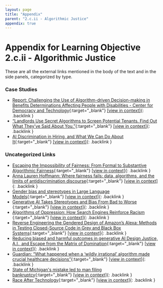 ```yaml
---
layout: page
title: "Appendix"
parent: "2.c.ii - Algorithmic Justice"
appendix: true
---
```


# Appendix for Learning Objective 2.c.ii - Algorithmic Justice
These are all the external links mentioned in the body of the text and in the side panels, categorized by type.
### Case Studies
- [Report: Challenging the Use of Algorithm-driven Decision-making in Benefits Determinations Affecting People with Disabilities - Center for Democracy and Technology](https://cdt.org/insights/report-challenging-the-use-of-algorithm-driven-decision-making-in-benefits-determinations-affecting-people-with-disabilities/){:target="_blank"}<!-- tag:case-study --> [[view in context]](https://src-handbook-infrastructure-team.github.io/srch/docs/artificial-intelligence/2.c.ii/?panel=failures-of-distribution#:~:text=Report%3A%20Challenging%20the%20Use%20of%20Algorithm-driven%20Decision-making%20in%20Benefits%20Determinations%20Affecting%20People%20with%20Disabilities%20-%20Center%20for%20Democracy%20and%20Technology){: .backlink }
- [“Landlords Use Secret Algorithms to Screen Potential Tenants. Find Out What They’ve Said About You.”](https://www.propublica.org/article/landlords-use-secret-algorithms-to-screen-potential-tenants-find-out-what-theyve-said-about-you){:target="_blank"}<!-- tag:case-study --> [[view in context]](https://src-handbook-infrastructure-team.github.io/srch/docs/artificial-intelligence/2.c.ii/?panel=failures-of-distribution#:~:text=%E2%80%9CLandlords%20Use%20Secret%20Algorithms%20to%20Screen%20Potential%20Tenants.%20Find%20Out%20What%20They%E2%80%99ve%20Said%20About%20You.%E2%80%9D){: .backlink }
- [AI Discrimination in Hiring, and What We Can Do About It](https://www.newamerica.org/oti/blog/ai-discrimination-in-hiring-and-what-we-can-do-about-it/){:target="_blank"}<!-- tag:case-study --> [[view in context]](https://src-handbook-infrastructure-team.github.io/srch/docs/artificial-intelligence/2.c.ii/?panel=failures-of-distribution#:~:text=AI%20Discrimination%20in%20Hiring%2C%20and%20What%20We%20Can%20Do%20About%20It){: .backlink }

### Uncategorized Links
- [Escaping the Impossibility of Fairness: From Formal to Substantive Algorithmic Fairness](https://link.springer.com/article/10.1007/s13347-022-00584-6){:target="_blank"} [[view in context]](https://src-handbook-infrastructure-team.github.io/srch/docs/artificial-intelligence/2.c.ii/?panel=sociopolitical-factors-and-approaches#:~:text=Escaping%20the%20Impossibility%20of%20Fairness%3A%20From%20Formal%20to%20Substantive%20Algorithmic%20Fairness){: .backlink }
- [Anna Lauren Hoffmann: Where fairness fails: data, algorithms, and the limits of antidiscrimination discourse](https://www.tandfonline.com/doi/full/10.1080/1369118X.2019.1573912){:target="_blank"} [[view in context]](https://src-handbook-infrastructure-team.github.io/srch/docs/artificial-intelligence/2.c.ii/?panel=sociopolitical-factors-and-approaches#:~:text=Anna%20Lauren%20Hoffmann%3A%20Where%20fairness%20fails%3A%20data%2C%20algorithms%2C%20and%20the%20limits%20of%20antidiscrimination%20discourse){: .backlink }
- [Gender bias and stereotypes in Large Language Models](https://dl.acm.org/doi/fullHtml/10.1145/3582269.3615599){:target="_blank"} [[view in context]](https://src-handbook-infrastructure-team.github.io/srch/docs/artificial-intelligence/2.c.ii/?panel=failures-of-recognition#:~:text=Gender%20bias%20and%20stereotypes%20in%20Large%20Language%20Models){: .backlink }
- [Generative AI Takes Stereotypes and Bias From Bad to Worse ](https://www.bloomberg.com/graphics/2023-generative-ai-bias/){:target="_blank"} [[view in context]](https://src-handbook-infrastructure-team.github.io/srch/docs/artificial-intelligence/2.c.ii/?panel=failures-of-recognition#:~:text=Generative%20AI%20Takes%20Stereotypes%20and%20Bias%20From%20Bad%20to%20Worse%20){: .backlink }
- [Algorithms of Oppression: How Search Engines Reinforce Racism ](https://www.jstor.org/stable/j.ctt1pwt9w5){:target="_blank"} [[view in context]](https://src-handbook-infrastructure-team.github.io/srch/docs/artificial-intelligence/2.c.ii/?panel=failures-of-recognition#:~:text=Algorithms%20of%20Oppression%3A%20How%20Search%20Engines%20Reinforce%20Racism%20){: .backlink }
- [Reverse Engineering the Gendered Design of Amazon’s Alexa: Methods in Testing Closed-Source Code in Grey and Black Box Systems](https://digitalhumanities.org/dhq/vol/17/2/000700/000700.html){:target="_blank"} [[view in context]](https://src-handbook-infrastructure-team.github.io/srch/docs/artificial-intelligence/2.c.ii/?panel=failures-of-recognition#:~:text=Reverse%20Engineering%20the%20Gendered%20Design%20of%20Amazon%E2%80%99s%20Alexa%3A%20Methods%20in%20Testing%20Closed-Source%20Code%20in%20Grey%20and%20Black%20Box%20Systems){: .backlink }
- [Reducing biased and harmful outcomes in generative AI Design Justice, A.I., and Escape from the Matrix of Domination](https://jods.mitpress.mit.edu/pub/costanza-chock/release/4){:target="_blank"} [[view in context]](https://src-handbook-infrastructure-team.github.io/srch/docs/artificial-intelligence/2.c.ii/?panel=failures-of-recognition#:~:text=Reducing%20biased%20and%20harmful%20outcomes%20in%20generative%20AI%20Design%20Justice%2C%20A.I.%2C%20and%20Escape%20from%20the%20Matrix%20of%20Domination){: .backlink }
- [ Guardian: “What happened when a ‘wildly irrational’ algorithm made crucial healthcare decisions”](https://www.theguardian.com/us-news/2021/jul/02/algorithm-crucial-healthcare-decisions){:target="_blank"} [[view in context]](https://src-handbook-infrastructure-team.github.io/srch/docs/artificial-intelligence/2.c.ii/?panel=failures-of-distribution#:~:text=%20Guardian%3A%20%E2%80%9CWhat%20happened%20when%20a%20%E2%80%98wildly%20irrational%E2%80%99%20algorithm%20made%20crucial%20healthcare%20decisions%E2%80%9D){: .backlink }
- [State of Michigan's mistake led to man filing bankruptcy](https://www.freep.com/story/news/local/michigan/2019/12/22/government-artificial-intelligence-midas-computer-fraud-fiasco/4407901002/){:target="_blank"} [[view in context]](https://src-handbook-infrastructure-team.github.io/srch/docs/artificial-intelligence/2.c.ii/?panel=failures-of-distribution#:~:text=State%20of%20Michigan's%20mistake%20led%20to%20man%20filing%20bankruptcy){: .backlink }
- [Race After Technology](https://www.ruhabenjamin.com/race-after-technology){:target="_blank"} [[view in context]](https://src-handbook-infrastructure-team.github.io/srch/docs/artificial-intelligence/2.c.ii/?panel=failures-of-distribution#:~:text=Race%20After%20Technology){: .backlink }

